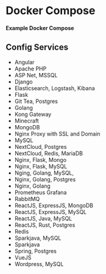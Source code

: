 # Docker Compose
#### Example Docker Compose

## Config Services
- Angular
- Apache PHP
- ASP Net, MSSQL
- Django
- Elasticsearch, Logstash, Kibana
- Flask
- Git Tea, Postgres
- Golang
- Kong Gateway
- Minecraft
- MongoDB
- Nginx Proxy with SSL and Domain
- MySQL
- NextCloud, Postgres
- NextCloud, Redis, MariaDB
- Nginx, Flask, Mongo
- Nginx, Flask, MySQL
- Nging, Golang, MySQL,
- Nginx, Golang, Postgres
- Nginx, Golang
- Prometheus Grafana
- RabbitMQ
- ReactJS, ExpressJS, MongoDB
- ReactJS, ExpressJS, MySQL
- ReactJS, Java, MySQL
- ReactJS, Rust, Postgres
- Redis
- Sparkjava, MySQL
- Sparkjava
- Spring, Postgres
- VueJS
- Wordpress, MySQL
